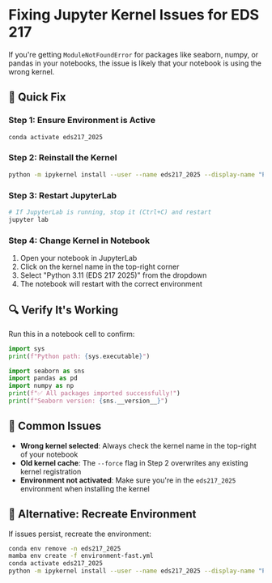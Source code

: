 # Fixing Jupyter Kernel Issues for EDS 217

If you're getting `ModuleNotFoundError` for packages like seaborn, numpy, or pandas in your notebooks, the issue is likely that your notebook is using the wrong kernel.

## 🔧 Quick Fix

### Step 1: Ensure Environment is Active
```bash
conda activate eds217_2025
```

### Step 2: Reinstall the Kernel
```bash
python -m ipykernel install --user --name eds217_2025 --display-name "Python 3.11 (EDS 217 2025)" --force
```

### Step 3: Restart JupyterLab
```bash
# If JupyterLab is running, stop it (Ctrl+C) and restart
jupyter lab
```

### Step 4: Change Kernel in Notebook
1. Open your notebook in JupyterLab
2. Click on the kernel name in the top-right corner 
3. Select "Python 3.11 (EDS 217 2025)" from the dropdown
4. The notebook will restart with the correct environment

## 🔍 Verify It's Working

Run this in a notebook cell to confirm:
```python
import sys
print(f"Python path: {sys.executable}")

import seaborn as sns
import pandas as pd
import numpy as np
print(f"✅ All packages imported successfully!")
print(f"Seaborn version: {sns.__version__}")
```

## 🚨 Common Issues

- **Wrong kernel selected**: Always check the kernel name in the top-right of your notebook
- **Old kernel cache**: The `--force` flag in Step 2 overwrites any existing kernel registration
- **Environment not activated**: Make sure you're in the `eds217_2025` environment when installing the kernel

## 🔄 Alternative: Recreate Environment

If issues persist, recreate the environment:
```bash
conda env remove -n eds217_2025
mamba env create -f environment-fast.yml
conda activate eds217_2025
python -m ipykernel install --user --name eds217_2025 --display-name "Python 3.11 (EDS 217 2025)"
``` 